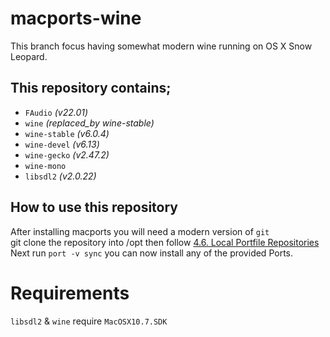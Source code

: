 # macports-wine
This branch focus having somewhat modern wine running on OS X Snow Leopard.

## This repository contains;
- `FAudio` *(v22.01)*
- `wine` *(replaced_by wine-stable)*
- `wine-stable` *(v6.0.4)*
- `wine-devel` *(v6.13)*
- `wine-gecko` *(v2.47.2)*
- `wine-mono`
- `libsdl2` *(v2.0.22)*

## How to use this repository
After installing macports you will need a modern version of `git`\
git clone the repository into /opt then follow [4.6. Local Portfile Repositories](https://guide.macports.org/#development.local-repositories)\
Next run `port -v sync` you can now install any of the provided Ports.

# Requirements 
`libsdl2` & `wine` require `MacOSX10.7.SDK`
